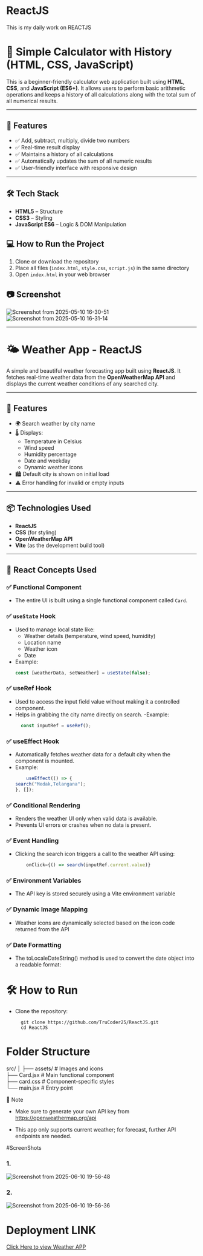 # ReactJS
This is my daily work on REACTJS
# 🧮 Simple Calculator with History (HTML, CSS, JavaScript)

This is a beginner-friendly calculator web application built using **HTML**, **CSS**, and **JavaScript (ES6+)**. It allows users to perform basic arithmetic operations and keeps a history of all calculations along with the total sum of all numerical results.

---

## 📌 Features

- ✅ Add, subtract, multiply, divide two numbers
- ✅ Real-time result display
- ✅ Maintains a history of all calculations
- ✅ Automatically updates the sum of all numeric results
- ✅ User-friendly interface with responsive design

---

## 🛠️ Tech Stack

- **HTML5** – Structure
- **CSS3** – Styling
- **JavaScript ES6** – Logic & DOM Manipulation

## 💻 How to Run the Project

1. Clone or download the repository
2. Place all files (`index.html`, `style.css`, `script.js`) in the same directory
3. Open `index.html` in your web browser


## 📷 Screenshot


![Screenshot from 2025-05-10 16-30-51](https://github.com/user-attachments/assets/60d855e4-2c6f-4307-9735-fcf4f1ddd703)
![Screenshot from 2025-05-10 16-31-14](https://github.com/user-attachments/assets/65276f10-64be-4740-92d6-194399e95a1f)

---


# 🌤️ Weather App - ReactJS

A simple and beautiful weather forecasting app built using **ReactJS**. It fetches real-time weather data from the **OpenWeatherMap API** and displays the current weather conditions of any searched city.

---

## 🚀 Features

- 🌍 Search weather by city name
- 🌡️ Displays:
  - Temperature in Celsius
  - Wind speed
  - Humidity percentage
  - Date and weekday
  - Dynamic weather icons
- 🏙️ Default city is shown on initial load
- ⚠️ Error handling for invalid or empty inputs

---

## 📦 Technologies Used

- **ReactJS**
- **CSS** (for styling)
- **OpenWeatherMap API**
- **Vite** (as the development build tool)

---

## 🧠 React Concepts Used

### ✅ Functional Component
- The entire UI is built using a single functional component called `Card`.

### ✅ `useState` Hook
- Used to manage local state like:
  - Weather details (temperature, wind speed, humidity)
  - Location name
  - Weather icon
  - Date
- Example:
  ```js
  const [weatherData, setWeather] = useState(false);
### ✅ useRef Hook
- Used to access the input field value without making it a controlled component.
- Helps in grabbing the city name directly on search.
-Example:
    ```js
      const inputRef = useRef();
### ✅ useEffect Hook
- Automatically fetches weather data for a default city when the component is mounted.
- Example:
    ```js
        useEffect(() => {
  search("Medak,Telangana");
  }, []);
### ✅ Conditional Rendering
- Renders the weather UI only when valid data is available.
- Prevents UI errors or crashes when no data is present.
### ✅ Event Handling
- Clicking the search icon triggers a call to the weather API using:
  ```js
      onClick={() => search(inputRef.current.value)}
### ✅ Environment Variables
- The API key is stored securely using a Vite environment variable
### ✅ Dynamic Image Mapping
- Weather icons are dynamically selected based on the icon code returned from the API
### ✅ Date Formatting
- The toLocaleDateString() method is used to convert the date object into a readable format:

# 🛠️ How to Run
- Clone the repository:
  ```
    git clone https://github.com/TruCoder25/ReactJS.git
    cd ReactJS
# Folder Structure
  src/
│
├── assets/              # Images and icons <br>
├── Card.jsx             # Main functional component <br>
├── card.css             # Component-specific styles <br>
└── main.jsx             # Entry point <br>


📌 Note

- Make sure to generate your own API key from https://openweathermap.org/api

-  This app only supports current weather; for forecast, further API endpoints are needed.

#ScreenShots
### 1.
![Screenshot from 2025-06-10 19-56-48](https://github.com/user-attachments/assets/1d64ea83-6a63-4f47-b781-e9f09728896a)

### 2.

![Screenshot from 2025-06-10 19-56-36](https://github.com/user-attachments/assets/1856d67a-6ab2-470c-9c8e-8c32dcd5eb8e)

# Deployment LINK

[Click Here to view Weather APP](react-js-vmmo.vercel.app
)

